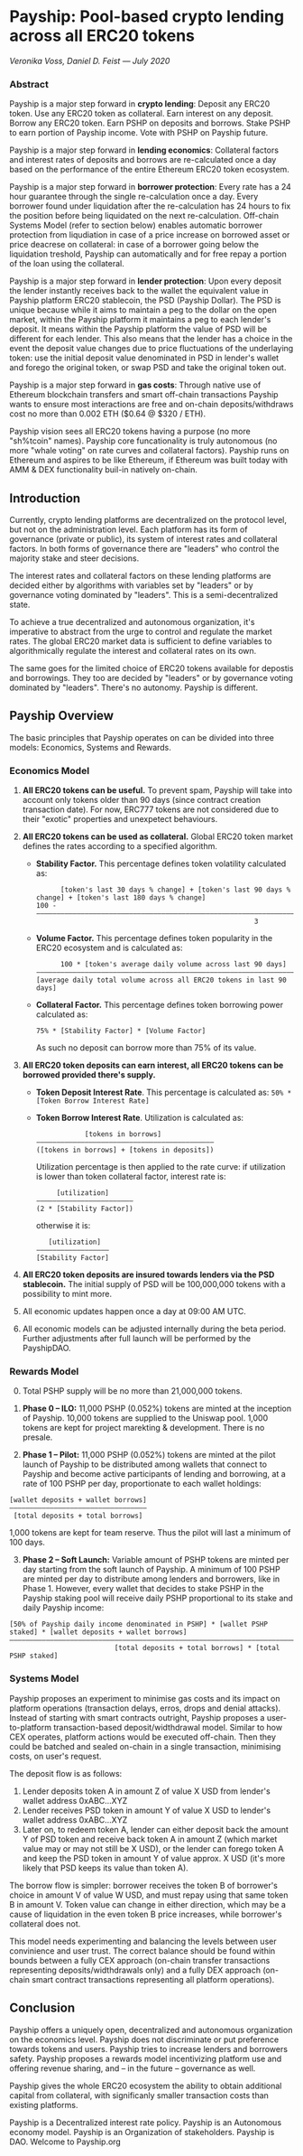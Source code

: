# Payship: Pool-based crypto lending across all ERC20 tokens

*Veronika Voss, Daniel D. Feist — July 2020*

### Abstract

Payship is a major step forward in **crypto lending**: Deposit any ERC20 token. Use any ERC20 token as collateral. Earn interest on any deposit. Borrow any ERC20 token. Earn PSHP on deposits and borrows. Stake PSHP to earn portion of Payship income. Vote with PSHP on Payship future.

Payship is a major step forward in **lending economics**: Collateral factors and interest rates of deposits and borrows are re-calculated once a day based on the performance of the entire Ethereum ERC20 token ecosystem. 

Payship is a major step forward in **borrower protection**: Every rate has a 24 hour guarantee through the single re-calculation once a day. Every borrower found under liquidation after the re-calculation has 24 hours to fix the position before being liquidated on the next re-calculation. Off-chain Systems Model (refer to section below) enables automatic borrower protection from liqudiation in case of a price increase on borrowed asset or price deacrese on collateral: in case of a borrower going below the liquidation treshold, Payship can automatically and for free repay a portion of the loan using the collateral.

Payship is a major step forward in **lender protection**: Upon every deposit the lender instantly receives back to the wallet the equivalent value in Payship platform ERC20 stablecoin, the PSD (Payship Dollar). The PSD is unique because while it aims to maintain a peg to the dollar on the open market, within the Payship platform it maintains a peg to each lender's deposit. It means within the Payship platform the value of PSD will be different for each lender. This also means that the lender has a choice in the event the deposit value changes due to price fluctuations of the underlaying token: use the initial deposit value denominated in PSD in lender's wallet and forego the original token, or swap PSD and take the original token out.

Payship is a major step forward in **gas costs**: Through native use of Ethereum blockchain transfers and smart off-chain transactions Payship wants to ensure most interactions are free and on-chain deposits/withdraws cost no more than 0.002 ETH ($0.64 @ $320 / ETH).

Payship vision sees all ERC20 tokens having a purpose (no more "sh%tcoin" names). Payship core funcationality is truly autonomous (no more "whale voting" on rate curves and collateral factors). Payship runs on Ethereum and aspires to be like Ethereum, if Ethereum was built today with AMM & DEX functionality buil-in natively on-chain.

## Introduction

Currently, crypto lending platforms are decentralized on the protocol level, but not on the administration level. Each platform has its form of governance (private or public), its system of interest rates and collateral factors. In both forms of governance there are "leaders" who control the majority stake and steer decisions.

The interest rates and collateral factors on these lending platforms are decided either by algorithms with variables set by "leaders" or by governance voting dominated by "leaders". This is a semi-decentralized state.

To achieve a true decentralized and autonomous organization, it's imperative to abstract from the urge to control and regulate the market rates. The global ERC20 market data is sufficient to define variables to algorithmically regulate the interest and collateral rates on its own.

The same goes for the limited choice of ERC20 tokens available for depostis and borrowings. They too are decided by "leaders" or by governance voting dominated by "leaders". There's no autonomy. Payship is different.

## Payship Overview

The basic principles that Payship operates on can be divided into three models: Economics, Systems and Rewards.

### Economics Model

1. **All ERC20 tokens can be useful.** To prevent spam, Payship will take into account only tokens older than 90 days (since contract creation transaction date). For now, ERC777 tokens are not considered due to their "exotic" properties and unexpetect behaviours.

2. **All ERC20 tokens can be used as collateral.** Global ERC20 token market defines the rates according to a specified algorithm.

   - **Stability Factor.** This percentage defines token volatility calculated as: 
     ```
           [token's last 30 days % change] + [token's last 90 days % change] + [token's last 180 days % change]
     100 - ––––––––––––––––––––––––––––––––––––––––––––––––––––––––––––––––––––––––––––––––––––––––––––––––––––
                                                           3
     ```

   - **Volume Factor.** This percentage defines token popularity in the ERC20 ecosystem and is calculated as:
     ```
           100 * [token's average daily volume across last 90 days]
     ––––––––––––––––––––––––––––––––––––––––––––––––––––––––––––––––––––
     [average daily total volume across all ERC20 tokens in last 90 days]
     ```

   - **Collateral Factor.** This percentage defines token borrowing power calculated as:
     ```
     75% * [Stability Factor] * [Volume Factor]
     ```
     As such no deposit can borrow more than 75% of its value.

3. **All ERC20 token deposits can earn interest, all ERC20 tokens can be borrowed provided there's supply.**

   - **Token Deposit Interest Rate**. This percentage is calculated as:
     ```50% * [Token Borrow Interest Rate]```
   
   - **Token Borrow Interest Rate**. Utilization is calculated as: 
     ```
                 [tokens in borrows]
     ––––––––––––––––––––––––––––––––––––––––––––
     ([tokens in borrows] + [tokens in deposits])
     ```
     Utilization percentage is then applied to the rate curve: if utilization is lower than token collateral factor, interest rate is: 
     ```
          [utilization]
     ––––––––––––––––––––––––
     (2 * [Stability Factor])
     ```
     otherwise it is: 
     ```
        [utilization]
     ––––––––––––––––––
     [Stability Factor]
     ```

4. **All ERC20 token deposits are insured towards lenders via the PSD stablecoin.** The initial supply of PSD will be 100,000,000 tokens with a possibility to mint more.

5. All economic updates happen once a day at 09:00 AM UTC.

6. All economic models can be adjusted internally during the beta period. Further adjustments after full launch will be performed by the PayshipDAO.

### Rewards Model

0. Total PSHP supply will be no more than 21,000,000 tokens.

1. **Phase 0 – ILO:** 11,000 PSHP (0.052%) tokens are minted at the inception of Payship. 10,000 tokens are supplied to the Uniswap pool. 1,000 tokens are kept for project marekting & development. There is no presale.

2. **Phase 1 – Pilot:** 11,000 PSHP (0.052%) tokens are minted at the pilot launch of Payship to be distributed among wallets that connect to Payship and become active participants of lending and borrowing, at a rate of 100 PSHP per day, proportionate to each wallet holdings: 
```
[wallet deposits + wallet borrows]
––––––––––––––––––––––––––––––––––
 [total deposits + total borrows]
```
1,000 tokens are kept for team reserve. Thus the pilot will last a minimum of 100 days.

3. **Phase 2 – Soft Launch:** Variable amount of PSHP tokens are minted per day starting from the soft launch of Payship. A minimum of 100 PSHP are minted per day to distribute among lenders and borrowers, like in Phase 1. However, every wallet that decides to stake PSHP in the Payship staking pool will receive daily PSHP proportional to its stake and daily Payship income: 
```
[50% of Payship daily income denominated in PSHP] * [wallet PSHP staked] * [wallet deposits + wallet borrows]
–––––––––––––––––––––––––––––––––––––––––––––––––––––––––––––––––––––––––––––––––––––––––––––––––––––––––––––
                          [total deposits + total borrows] * [total PSHP staked]
```

### Systems Model

Payship proposes an experiment to minimise gas costs and its impact on platform operations (transaction delays, erros, drops and denial attacks). Instead of starting with smart contracts outright, Payship proposes a user-to-platform transaction-based deposit/widthdrawal model. Similar to how CEX operates, platform actions would be executed off-chain. Then they could be batched and sealed on-chain in a single transaction, minimising costs, on user's request.

The deposit flow is as follows:

1. Lender deposits token A in amount Z of value X USD from lender's wallet address 0xABC...XYZ
2. Lender receives PSD token in amount Y of value X USD to lender's wallet address 0xABC...XYZ
3. Later on, to redeem token A, lender can either deposit back the amount Y of PSD token and receive back token A in amount Z (which market value may or may not still be X USD), or the lender can forego token A and keep the PSD token in amount Y of value approx. X USD (it's more likely that PSD keeps its value than token A).

The borrow flow is simpler: borrower receives the token B of borrower's choice in amount V of value W USD, and must repay using that same token B in amount V. Token value can change in either direction, which may be a cause of liquidation in the even token B price increases, while borrower's collateral does not.

This model needs experimenting and balancing the levels between user convinience and user trust. The correct balance should be found within bounds between a fully CEX approach (on-chain transfer transactions representing deposits/widthdrawals only) and a fully DEX approach (on-chain smart contract transactions representing all platform operations).

## Conclusion

Payship offers a uniquely open, decentralized and autonomous organization on the economics level. Payship does not discriminate or put preference towards tokens and users. Payship tries to increase lenders and borrowers safety. Payship proposes a rewards model incentivizing platform use and offering revenue sharing, and – in the future – governance as well.

Payship gives the whole ERC20 ecosystem the ability to obtain additional capital from collateral, with significanly smaller transaction costs than existing platforms.

Payship is a Decentralized interest rate policy. Payship is an Autonomous economy model. Payship is an Organization of stakeholders. Payship is DAO. Welcome to Payship.org
